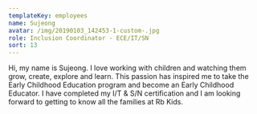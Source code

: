 ```yaml
---
templateKey: employees
name: Sujeong
avatar: /img/20190103_142453-1-custom-.jpg
role: Inclusion Coordinator - ECE/IT/SN
sort: 13
---
```

Hi, my name is Sujeong. I love working with children and watching them grow, create, explore and learn. This passion has inspired me to take the Early Childhood Education program and become an Early Childhood Educator. I have completed my I/T & S/N   certification and I am looking forward to getting to know all the families at Rb Kids.
